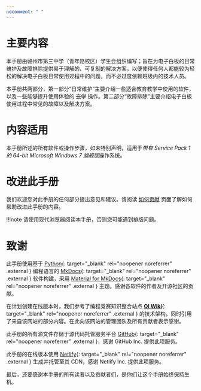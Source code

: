 ```yaml
---
nocomment: " "
---
```


# 主要内容
本手册由赣州市第三中学（青年路校区）学生会组织编写；旨在为电子白板的日常维护及故障排除提供易于理解的、可复制的解决方案，以便使得任何人都能较为轻松的解决电子白板日常使用过程中的问题，而不必过度依赖班级内的技术人员。

本手册共两部分，第一部分“日常维护”主要介绍一些适合教育教学中使用的软件，以及一些能够提升使用体验的 ~~玄学~~ 操作。第二部分“故障排除”主要介绍电子白板使用过程中常见的故障以及解决方案。

# 内容适用
本手册所述的所有软件或操作步骤，如未特别声明，适用于*带有 Service Pack 1 的 64-bit Microsoft Windows 7 旗舰版*操作系统。

# 改进此手册
我们欢迎您对此手册的任何部分提出意见和建议。请阅读 [如何贡献](/how-to-contribute) 页面了解如何帮助改进此手册的内容。

!!!note
    请使用现代浏览器阅读本手册，否则您可能遇到排版问题。

# 致谢
此手册使用基于 [Python](https://www.python.org){: target="_blank" rel="noopener noreferrer" .external } 编程语言的 [MkDocs](https://www.mkdocs.org/){: target="_blank" rel="noopener noreferrer" .external } 软件构建，采用 [Material for MkDocs](https://squidfunk.github.io/mkdocs-material/){: target="_blank" rel="noopener noreferrer" .external } 主题。感谢各软件的作者及开源社区的贡献。

在计划创建在线版本时，我们参考了编程竞赛知识整合站点 [**OI Wiki**](https://oi-wiki.org){: target="_blank" rel="noopener noreferrer" .external } 的技术架构，同时引用了来自该网站的部分内容。在此向该网站的管理团队及所有贡献者表示感谢。

此手册的所有源文件存储于源代码托管服务平台 [GitHub](https://github.com/){: target="_blank" rel="noopener noreferrer" .external }，感谢 GitHub Inc. 提供此项服务。

此手册的在线版本使用 [Netlify](https://www.netlify.com/){: target="_blank" rel="noopener noreferrer" .external } 生成并托管至其 CDN，感谢 Netlify Inc. 提供此项服务。

最后，还要感谢本手册的所有读者以及贡献者们，是你们让这个手册始终保持生机。

